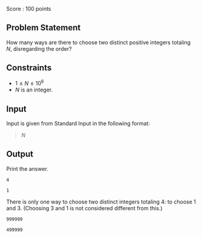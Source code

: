 Score : $100$ points

## Problem Statement

How many ways are there to choose two distinct positive integers totaling $N$, disregarding the order?

## Constraints

- $1 \leq N \leq 10^6$
- $N$ is an integer.

## Input

Input is given from Standard Input in the following format:

> $N$

## Output

Print the answer.

```input1
4
```

```output1
1
```

There is only one way to choose two distinct integers totaling $4$: to choose $1$ and $3$. (Choosing $3$ and $1$ is not considered different from this.)

```input2
999999
```

```output2
499999
```